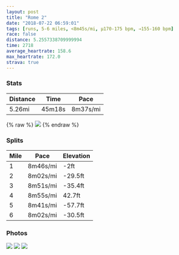 ```yaml
---
layout: post
title: "Rome 2"
date: "2018-07-22 06:59:01"
tags: [runs, 5-6 miles, <8m45s/mi, μ170-175 bpm, →155-160 bpm]
race: false
distance: 5.2557338709999994
time: 2718
average_heartrate: 158.6
max_heartrate: 172.0
strava: true
---
```


### Stats

| Distance | Time | Pace |
|----------|------|------|
|5.26mi|45m18s|8m37s/mi|

{% raw %}
<img src='https://maps.googleapis.com/maps/api/staticmap?maptype=roadmap&path=enc:yht~Faq`kA~BrCfCtQlB~C_DzDqGbAm@hHtSrLiSbF`@hGnH[^cBmH{AFvEjG]TmCcIWoAzKb@rSxKbCfLtJvXqBbFwPuEaa@_@nBwUjIo@pB}A_BvAsEy@}BsUb@F~ExFC`@yDkI}Ai@hEdCxAlFaADoDgBaAZiL{H}FnAgGzEDdEiF_Pyu@~CoNbC|E?_FqF{CgBvA&key=AIzaSyC1MId7bFpkLXNAaYhBSTb8jLyiSqzbDtM&size=800x800&markers=color:yellow|label:S|41.88829,12.45985&markers=color:green|label:F|41.889370000000014,12.46691'>
{% endraw %}

### Splits

| Mile | Pace | Elevation |
|------|------|-----------|
|1|8m46s/mi|-2ft|
|2|8m02s/mi|-29.5ft|
|3|8m51s/mi|-35.4ft|
|4|8m55s/mi|42.7ft|
|5|8m41s/mi|-57.7ft|
|6|8m02s/mi|-30.5ft|

### Photos
<img src='https://dgtzuqphqg23d.cloudfront.net/XMu5dnboQG6i5HUqQY2QvOqabV7B9730Cf0Q4XJ2xbw-576x768.jpg'>

<img src='https://dgtzuqphqg23d.cloudfront.net/X7ZqcMX20eozEVns4U7GNV0OQtPv_qvlkHUH_c2fYrE-576x768.jpg'>

<img src='https://dgtzuqphqg23d.cloudfront.net/AuZthzf0wC0inMllBWq_vHQTUoMDaxxubC-Qq3IG-tc-768x576.jpg'>
